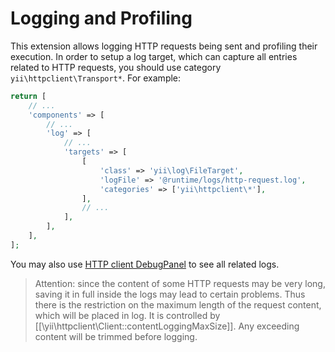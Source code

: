 Logging and Profiling
=====================

This extension allows logging HTTP requests being sent and profiling their execution.
In order to setup a log target, which can capture all entries related to HTTP requests, you should
use category `yii\httpclient\Transport*`. For example:

```php
return [
    // ...
    'components' => [
        // ...
        'log' => [
            // ...
            'targets' => [
                [
                    'class' => 'yii\log\FileTarget',
                    'logFile' => '@runtime/logs/http-request.log',
                    'categories' => ['yii\httpclient\*'],
                ],
                // ...
            ],
        ],
    ],
];
```

You may also use [HTTP client DebugPanel](topics-debug.md) to see all related logs.

> Attention: since the content of some HTTP requests may be very long, saving it in full inside the logs
  may lead to certain problems. Thus there is the restriction on the maximum length of the request content,
  which will be placed in log. It is controlled by [[\yii\httpclient\Client::contentLoggingMaxSize]].
  Any exceeding content will be trimmed before logging.
